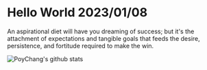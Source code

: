 # Hello World 2023/01/08

An aspirational diet will have you dreaming of success; but it's the attachment of expectations and tangible goals that feeds the desire, persistence, and fortitude required to make the win.

![PoyChang's github stats](https://github-readme-stats.vercel.app/api?username=poychang&show_icons=true&theme=dracula)
